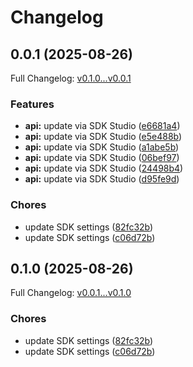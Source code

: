 # Changelog

## 0.0.1 (2025-08-26)

Full Changelog: [v0.1.0...v0.0.1](https://github.com/miruml/python-agent-sdk/compare/v0.1.0...v0.0.1)

### Features

* **api:** update via SDK Studio ([e6681a4](https://github.com/miruml/python-agent-sdk/commit/e6681a4aee46d96aad90d8271bdd4977ab93cb89))
* **api:** update via SDK Studio ([e5e488b](https://github.com/miruml/python-agent-sdk/commit/e5e488b38fa1b68b2c48869ac4a85a798e733b58))
* **api:** update via SDK Studio ([a1abe5b](https://github.com/miruml/python-agent-sdk/commit/a1abe5b8de243b7c107543c07a0d1033aa6a05c3))
* **api:** update via SDK Studio ([06bef97](https://github.com/miruml/python-agent-sdk/commit/06bef9755fd2db20aaf0e71073c9f0e27fa6a45d))
* **api:** update via SDK Studio ([24498b4](https://github.com/miruml/python-agent-sdk/commit/24498b480190f443c84a637ccdd32119966b8fd5))
* **api:** update via SDK Studio ([d95fe9d](https://github.com/miruml/python-agent-sdk/commit/d95fe9d1240958316b08e3a2f98fb06b0eb5af0e))


### Chores

* update SDK settings ([82fc32b](https://github.com/miruml/python-agent-sdk/commit/82fc32bf575c48ba7e67a030e33c24bb7d07c40d))
* update SDK settings ([c06d72b](https://github.com/miruml/python-agent-sdk/commit/c06d72bf4db17caf5dd6b7015db5880b565b6f1e))

## 0.1.0 (2025-08-26)

Full Changelog: [v0.0.1...v0.1.0](https://github.com/miruml/python-agent-sdk/compare/v0.0.1...v0.1.0)

### Chores

* update SDK settings ([82fc32b](https://github.com/miruml/python-agent-sdk/commit/82fc32bf575c48ba7e67a030e33c24bb7d07c40d))
* update SDK settings ([c06d72b](https://github.com/miruml/python-agent-sdk/commit/c06d72bf4db17caf5dd6b7015db5880b565b6f1e))
